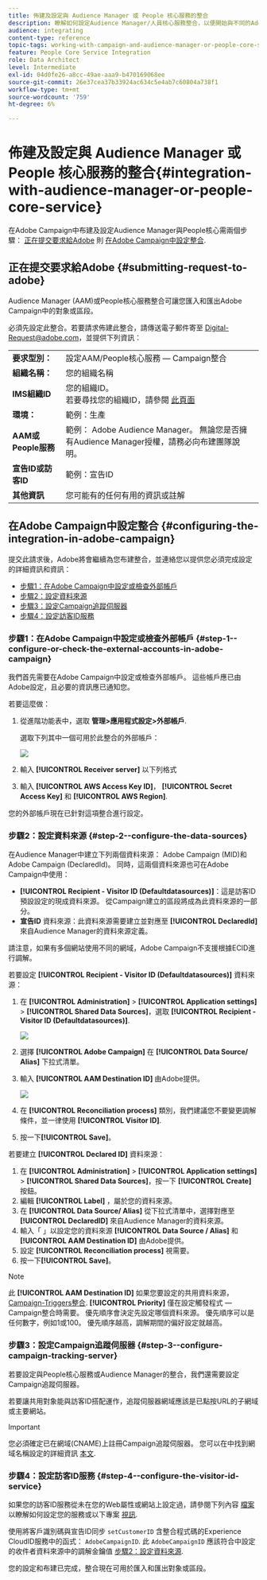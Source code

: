 ```yaml
---
title: 佈建及設定與 Audience Manager 或 People 核心服務的整合
description: 瞭解如何設定Audience Manager/人員核心服務整合，以便開始與不同的Adobe Experience Cloud解決方案共用受眾或區段。
audience: integrating
content-type: reference
topic-tags: working-with-campaign-and-audience-manager-or-people-core-service
feature: People Core Service Integration
role: Data Architect
level: Intermediate
exl-id: 04d0fe26-a8cc-49ae-aaa9-b470169068ee
source-git-commit: 26e37cea37b33924ac634c5e4ab7c60804a738f1
workflow-type: tm+mt
source-wordcount: '759'
ht-degree: 6%

---
```


# 佈建及設定與 Audience Manager 或 People 核心服務的整合{#integration-with-audience-manager-or-people-core-service}

在Adobe Campaign中布建及設定Audience Manager與People核心需兩個步驟： [正在提交要求給Adobe](#submitting-request-to-adobe) 則 [在Adobe Campaign中設定整合](#configuring-the-integration-in-adobe-campaign).

## 正在提交要求給Adobe {#submitting-request-to-adobe}

Audience Manager (AAM)或People核心服務整合可讓您匯入和匯出Adobe Campaign中的對象或區段。

必須先設定此整合。若要請求佈建此整合，請傳送電子郵件寄至 [Digital-Request@adobe.com](mailto:Digital-Request@adobe.com)，並提供下列資訊：

<table> 
 <tbody> 
  <tr> 
   <td> <strong>要求型別：</strong><br /> </td> 
   <td> 設定AAM/People核心服務 — Campaign整合 </td> 
  </tr> 
  <tr> 
   <td> <strong>組織名稱：</strong><br /> </td> 
   <td> 您的組織名稱 </td> 
  </tr> 
  <tr> 
   <td> <strong>IMS組織ID</strong><br /> </td> 
   <td> 您的組織ID。 <br> 若要尋找您的組織ID，請參閱 <a href="https://experienceleague.adobe.com/docs/core-services/interface/administration/organizations.html?lang=zh-Hant">此頁面</a></td> 
  </tr> 
  <tr> 
   <td> <strong>環境：</strong><br /> </td> 
   <td> 範例：生產 </td> 
  </tr> 
  <tr> 
   <td> <strong>AAM或People服務</strong><br /> </td> 
   <td> 範例： Adobe Audience Manager。 無論您是否擁有Audience Manager授權，請務必向布建團隊說明。</td> 
  </tr> 
  <tr> 
   <td> <strong>宣告ID或訪客ID</strong><br /> </td> 
   <td> 範例：宣告ID </td> 
  </tr> 
  <tr> 
   <td> <strong>其他資訊</strong><br /> </td> 
   <td> 您可能有的任何有用的資訊或註解 </td> 
  </tr> 
 </tbody> 
</table>

## 在Adobe Campaign中設定整合 {#configuring-the-integration-in-adobe-campaign}

提交此請求後，Adobe將會繼續為您布建整合，並連絡您以提供您必須完成設定的詳細資訊和資訊：

* [步驟1：在Adobe Campaign中設定或檢查外部帳戶](#step-1--configure-or-check-the-external-accounts-in-adobe-campaign)
* [步驟2：設定資料來源](#step-2--configure-the-data-sources)
* [步驟3：設定Campaign追蹤伺服器](#step-3--configure-campaign-tracking-server)
* [步驟4：設定訪客ID服務](#step-4--configure-the-visitor-id-service)

### 步驟1：在Adobe Campaign中設定或檢查外部帳戶 {#step-1--configure-or-check-the-external-accounts-in-adobe-campaign}

我們首先需要在Adobe Campaign中設定或檢查外部帳戶。 這些帳戶應已由Adobe設定，且必要的資訊應已通知您。

若要這麼做：

1. 從進階功能表中，選取 **管理>應用程式設定>外部帳戶**.

   選取下列其中一個可用於此整合的外部帳戶：

   ![](assets/integration_aam_1.png)

1. 輸入 **[!UICONTROL Receiver server]** 以下列格式
1. 輸入 **[!UICONTROL AWS Access Key ID]**， **[!UICONTROL Secret Access Key]** 和 **[!UICONTROL AWS Region]**.

您的外部帳戶現在已針對這項整合進行設定。

### 步驟2：設定資料來源 {#step-2--configure-the-data-sources}

在Audience Manager中建立下列兩個資料來源： Adobe Campaign (MID)和Adobe Campaign (DeclaredId)。 同時，這兩個資料來源也可在Adobe Campaign中使用：

* **[!UICONTROL Recipient - Visitor ID (Defaultdatasources)]**：這是訪客ID預設設定的現成資料來源。 從Campaign建立的區段將成為此資料來源的一部分。
* **宣告ID** 資料來源：此資料來源需要建立並對應至 **[!UICONTROL DeclaredId]** 來自Audience Manager的資料來源定義。

請注意，如果有多個網站使用不同的網域，Adobe Campaign不支援根據ECID進行調解。

若要設定 **[!UICONTROL Recipient - Visitor ID (Defaultdatasources)]** 資料來源：

1. 在 **[!UICONTROL Administration]** > **[!UICONTROL Application settings]** > **[!UICONTROL Shared Data Sources]**，選取 **[!UICONTROL Recipient - Visitor ID (Defaultdatasources)]**.

   ![](assets/integration_aam_2.png)

1. 選擇 **[!UICONTROL Adobe Campaign]** 在 **[!UICONTROL Data Source/ Alias]** 下拉式清單。
1. 輸入 **[!UICONTROL AAM Destination ID]** 由Adobe提供。

   ![](assets/integration_aam_3.png)

1. 在 **[!UICONTROL Reconciliation process]** 類別，我們建議您不要變更調解條件，並一律使用 **[!UICONTROL Visitor ID]**.
1. 按一下&#x200B;**[!UICONTROL Save]**。

若要建立 **[!UICONTROL Declared ID]** 資料來源：

1. 在 **[!UICONTROL Administration]** > **[!UICONTROL Application settings]** > **[!UICONTROL Shared Data Sources]**，按一下 **[!UICONTROL Create]** 按鈕。
1. 編輯 **[!UICONTROL Label]** ，屬於您的資料來源。
1. 在 **[!UICONTROL Data Source/ Alias]** 從下拉式清單中，選擇對應至 **[!UICONTROL DeclaredID]** 來自Audience Manager的資料來源。
1. 輸入「 」以設定您的資料來源 **[!UICONTROL Data Source / Alias]** 和 **[!UICONTROL AAM Destination ID]** 由Adobe提供。
1. 設定 **[!UICONTROL Reconciliation process]** 視需要。
1. 按一下&#x200B;**[!UICONTROL Save]**。

>[!NOTE]
>
>此 **[!UICONTROL AAM Destination ID]** 如果您要設定的共用資料來源， [Campaign-Triggers整合](../../integrating/using/configuring-triggers-in-experience-cloud.md). **[!UICONTROL Priority]** 僅在設定觸發程式 — Campaign整合時需要。 優先順序會決定先設定哪個資料來源。 優先順序可以是任何數字，例如1或100。 優先順序越高，調解期間的偏好設定就越高。

### 步驟3：設定Campaign追蹤伺服器 {#step-3--configure-campaign-tracking-server}

若要設定與People核心服務或Audience Manager的整合，我們還需要設定Campaign追蹤伺服器。

若要讓共用對象能與訪客ID搭配運作，追蹤伺服器網域應該是已點按URL的子網域或主要網站。

>[!IMPORTANT]
>
> 您必須確定已在網域(CNAME)上註冊Campaign追蹤伺服器。 您可以在中找到網域名稱設定的詳細資訊 [本文](https://helpx.adobe.com/tw/campaign/kb/domain-name-delegation.html).

### 步驟4：設定訪客ID服務 {#step-4--configure-the-visitor-id-service}

如果您的訪客ID服務從未在您的Web屬性或網站上設定過，請參閱下列內容 [檔案](https://experienceleague.adobe.com/docs/id-service/using/implementation/setup-aam-analytics.html) 以瞭解如何設定您的服務或以下專案 [視訊](https://helpx.adobe.com/tw/marketing-cloud/how-to/email-marketing.html#step-two).

使用將客戶識別碼與宣告ID同步 `setCustomerID` 含整合程式碼的Experience CloudID服務中的函式： `AdobeCampaignID`. 此 `AdobeCampaignID` 應該符合中設定的收件者資料來源中的調解金鑰值 [步驟2：設定資料來源](#step-2--configure-the-data-sources).

您的設定和布建已完成，整合現在可用於匯入和匯出對象或區段。
